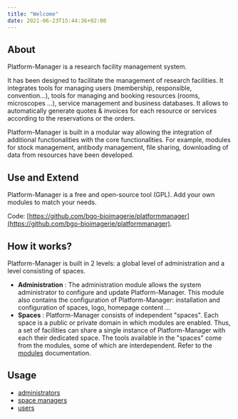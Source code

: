 ```yaml
---
title: "Welcome"
date: 2021-06-23T15:44:36+02:00
---
```


## About

Platform-Manager is a research facility management system. 

It has been designed to facilitate the management 
of research facilities. It integrates tools for managing users 
(membership, responsible, convention...), tools for managing and 
booking resources (rooms, microscopes ...), service management 
and business databases. It allows to automatically generate 
quotes & invoices for each resource or services according 
to the reservations or the orders.

Platform-Manager is built in a modular way allowing the integration 
of additional functionalities with the core functionalities. 
For example, modules for stock management, antibody management, 
file sharing, downloading of data from resources have been developed.

## Use and Extend

Platform-Manager is a free and open-source tool (GPL). Add your own modules to match your needs.

Code: [https://github.com/bgo-bioimagerie/platformmanager](https://github.com/bgo-bioimagerie/platformmanager).

## How it works?

Platform-Manager is built in 2 levels: a global level of
administration and a level consisting of spaces.

* **Administration** : The administration module allows the
  system administrator to configure and update Platform-Manager.
  This module also contains the configuration of Platform-Manager:
  installation and configuration of spaces, logo, homepage content ...
* **Spaces** : Platform-Manager consists of independent "spaces".
  Each space is a public or private domain in which modules are enabled.
  Thus, a set of facilities can share a single instance of
  Platform-Manager with each their dedicated space. The tools
  available in the "spaces" come from the modules, some of which
  are interdependent. Refer to the [modules]("modules/")
  documentation.

## Usage

* [administrators](./admin)
* [space managers](./manager)
* [users](./user)
